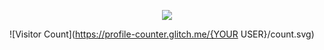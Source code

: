 <p align="center">
<img src="https://github.com/eli-alkorta/eli-alkorta/blob/master/bio/biomin.gif">
</p>

![Visitor Count](https://profile-counter.glitch.me/{YOUR USER}/count.svg)
